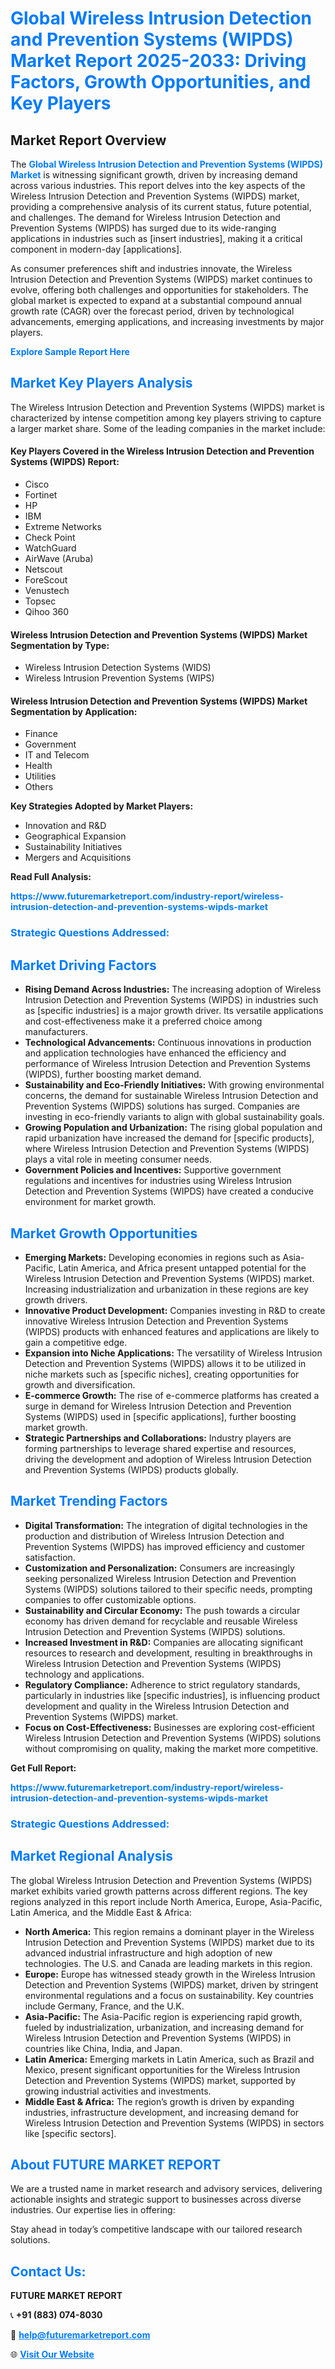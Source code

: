 <h1 style="color: #007BFF;">Global Wireless Intrusion Detection and Prevention Systems (WIPDS) Market Report 2025-2033: Driving Factors, Growth Opportunities, and Key Players</h1>

<section id="overview">
<h2>Market Report Overview</h2>
<p>The <a href="https://www.futuremarketreport.com/industry-report/wireless-intrusion-detection-and-prevention-systems-wipds-market" style="color: #007BFF; text-decoration: none;"><strong>Global Wireless Intrusion Detection and Prevention Systems (WIPDS) Market</strong></a> is witnessing significant growth, driven by increasing demand across various industries. This report delves into the key aspects of the Wireless Intrusion Detection and Prevention Systems (WIPDS) market, providing a comprehensive analysis of its current status, future potential, and challenges. The demand for Wireless Intrusion Detection and Prevention Systems (WIPDS) has surged due to its wide-ranging applications in industries such as [insert industries], making it a critical component in modern-day [applications].</p>
<p>As consumer preferences shift and industries innovate, the Wireless Intrusion Detection and Prevention Systems (WIPDS) market continues to evolve, offering both challenges and opportunities for stakeholders. The global market is expected to expand at a substantial compound annual growth rate (CAGR) over the forecast period, driven by technological advancements, emerging applications, and increasing investments by major players.</p>
</section>

<section id="overview">
<p><a href="https://www.futuremarketreport.com/request-sample/reportId=76433" style="color: #007BFF; text-decoration: none;"><strong>Explore Sample Report Here</strong></a></p>
</section>

<section id="key-players">
<h2 style="color: #007BFF;">Market Key Players Analysis</h2>
<p>The Wireless Intrusion Detection and Prevention Systems (WIPDS) market is characterized by intense competition among key players striving to capture a larger market share. Some of the leading companies in the market include:</p>
<h4>Key Players Covered in the Wireless Intrusion Detection and Prevention Systems (WIPDS) Report:</h4>
<ul><li>Cisco</li><li>Fortinet</li><li>HP</li><li>IBM</li><li>Extreme Networks</li><li>Check Point</li><li>WatchGuard</li><li>AirWave (Aruba)</li><li>Netscout</li><li>ForeScout</li><li>Venustech</li><li>Topsec</li><li>Qihoo 360</li></ul>
<h4>Wireless Intrusion Detection and Prevention Systems (WIPDS) Market Segmentation by Type:</h4>
<ul><li>Wireless Intrusion Detection Systems (WIDS)</li><li>Wireless Intrusion Prevention Systems (WIPS)</li></ul>

<h4>Wireless Intrusion Detection and Prevention Systems (WIPDS) Market Segmentation by Application:</h4>
<ul><li>Finance</li><li>Government</li><li>IT and Telecom</li><li>Health</li><li>Utilities</li><li>Others</li></ul>
<p><strong>Key Strategies Adopted by Market Players:</strong></p>
<ul>
<li>Innovation and R&D</li>
<li>Geographical Expansion</li>
<li>Sustainability Initiatives</li>
<li>Mergers and Acquisitions</li>
</ul>
</section>

<section>
<p><strong>Read Full Analysis: </strong></p><a href="https://www.futuremarketreport.com/industry-report/wireless-intrusion-detection-and-prevention-systems-wipds-market" style="color: #007BFF; text-decoration: none;"><strong>https://www.futuremarketreport.com/industry-report/wireless-intrusion-detection-and-prevention-systems-wipds-market</strong></a>
<h3 style="color: #007BFF;">Strategic Questions Addressed:</h3>
</section>

<section id="driving-factors">
<h2 style="color: #007BFF;">Market Driving Factors</h2>
<ul>
<li><strong>Rising Demand Across Industries:</strong> The increasing adoption of Wireless Intrusion Detection and Prevention Systems (WIPDS) in industries such as [specific industries] is a major growth driver. Its versatile applications and cost-effectiveness make it a preferred choice among manufacturers.</li>
<li><strong>Technological Advancements:</strong> Continuous innovations in production and application technologies have enhanced the efficiency and performance of Wireless Intrusion Detection and Prevention Systems (WIPDS), further boosting market demand.</li>
<li><strong>Sustainability and Eco-Friendly Initiatives:</strong> With growing environmental concerns, the demand for sustainable Wireless Intrusion Detection and Prevention Systems (WIPDS) solutions has surged. Companies are investing in eco-friendly variants to align with global sustainability goals.</li>
<li><strong>Growing Population and Urbanization:</strong> The rising global population and rapid urbanization have increased the demand for [specific products], where Wireless Intrusion Detection and Prevention Systems (WIPDS) plays a vital role in meeting consumer needs.</li>
<li><strong>Government Policies and Incentives:</strong> Supportive government regulations and incentives for industries using Wireless Intrusion Detection and Prevention Systems (WIPDS) have created a conducive environment for market growth.</li>
</ul>
</section>

<section id="growth-opportunities">
<h2 style="color: #007BFF;">Market Growth Opportunities</h2>
<ul>
<li><strong>Emerging Markets:</strong> Developing economies in regions such as Asia-Pacific, Latin America, and Africa present untapped potential for the Wireless Intrusion Detection and Prevention Systems (WIPDS) market. Increasing industrialization and urbanization in these regions are key growth drivers.</li>
<li><strong>Innovative Product Development:</strong> Companies investing in R&D to create innovative Wireless Intrusion Detection and Prevention Systems (WIPDS) products with enhanced features and applications are likely to gain a competitive edge.</li>
<li><strong>Expansion into Niche Applications:</strong> The versatility of Wireless Intrusion Detection and Prevention Systems (WIPDS) allows it to be utilized in niche markets such as [specific niches], creating opportunities for growth and diversification.</li>
<li><strong>E-commerce Growth:</strong> The rise of e-commerce platforms has created a surge in demand for Wireless Intrusion Detection and Prevention Systems (WIPDS) used in [specific applications], further boosting market growth.</li>
<li><strong>Strategic Partnerships and Collaborations:</strong> Industry players are forming partnerships to leverage shared expertise and resources, driving the development and adoption of Wireless Intrusion Detection and Prevention Systems (WIPDS) products globally.</li>
</ul>
</section>

<section id="trending-factors">
<h2 style="color: #007BFF;">Market Trending Factors</h2>
<ul>
<li><strong>Digital Transformation:</strong> The integration of digital technologies in the production and distribution of Wireless Intrusion Detection and Prevention Systems (WIPDS) has improved efficiency and customer satisfaction.</li>
<li><strong>Customization and Personalization:</strong> Consumers are increasingly seeking personalized Wireless Intrusion Detection and Prevention Systems (WIPDS) solutions tailored to their specific needs, prompting companies to offer customizable options.</li>
<li><strong>Sustainability and Circular Economy:</strong> The push towards a circular economy has driven demand for recyclable and reusable Wireless Intrusion Detection and Prevention Systems (WIPDS) solutions.</li>
<li><strong>Increased Investment in R&D:</strong> Companies are allocating significant resources to research and development, resulting in breakthroughs in Wireless Intrusion Detection and Prevention Systems (WIPDS) technology and applications.</li>
<li><strong>Regulatory Compliance:</strong> Adherence to strict regulatory standards, particularly in industries like [specific industries], is influencing product development and quality in the Wireless Intrusion Detection and Prevention Systems (WIPDS) market.</li>
<li><strong>Focus on Cost-Effectiveness:</strong> Businesses are exploring cost-efficient Wireless Intrusion Detection and Prevention Systems (WIPDS) solutions without compromising on quality, making the market more competitive.</li>
</ul>
</section>

<section>
<p><strong>Get Full Report: </strong></p><a href="https://www.futuremarketreport.com/industry-report/wireless-intrusion-detection-and-prevention-systems-wipds-market" style="color: #007BFF; text-decoration: none;"><strong>https://www.futuremarketreport.com/industry-report/wireless-intrusion-detection-and-prevention-systems-wipds-market</strong></a>
<h3 style="color: #007BFF;">Strategic Questions Addressed:</h3>
</section>


<section id="regional-analysis">
<h2 style="color: #007BFF;">Market Regional Analysis</h2>
<p>The global Wireless Intrusion Detection and Prevention Systems (WIPDS) market exhibits varied growth patterns across different regions. The key regions analyzed in this report include North America, Europe, Asia-Pacific, Latin America, and the Middle East & Africa:</p>
<ul>
<li><strong>North America:</strong> This region remains a dominant player in the Wireless Intrusion Detection and Prevention Systems (WIPDS) market due to its advanced industrial infrastructure and high adoption of new technologies. The U.S. and Canada are leading markets in this region.</li>
<li><strong>Europe:</strong> Europe has witnessed steady growth in the Wireless Intrusion Detection and Prevention Systems (WIPDS) market, driven by stringent environmental regulations and a focus on sustainability. Key countries include Germany, France, and the U.K.</li>
<li><strong>Asia-Pacific:</strong> The Asia-Pacific region is experiencing rapid growth, fueled by industrialization, urbanization, and increasing demand for Wireless Intrusion Detection and Prevention Systems (WIPDS) in countries like China, India, and Japan.</li>
<li><strong>Latin America:</strong> Emerging markets in Latin America, such as Brazil and Mexico, present significant opportunities for the Wireless Intrusion Detection and Prevention Systems (WIPDS) market, supported by growing industrial activities and investments.</li>
<li><strong>Middle East & Africa:</strong> The region’s growth is driven by expanding industries, infrastructure development, and increasing demand for Wireless Intrusion Detection and Prevention Systems (WIPDS) in sectors like [specific sectors].</li>
</ul>
</section>

<footer>
<h2 style="color: #007BFF;">About FUTURE MARKET REPORT</h2>
<p>We are a trusted name in market research and advisory services, delivering actionable insights and strategic support to businesses across diverse industries. Our expertise lies in offering:</p>

<p>Stay ahead in today’s competitive landscape with our tailored research solutions.</p>

<h2 style="color: #007BFF;">Contact Us:</h2>
<p><strong>FUTURE MARKET REPORT</strong></p>
<p>📞 <strong>+91 (883) 074-8030</strong></p>
<p>📧 <strong><a href="mailto:help@futuremarketreport.com" style="color: #007BFF;">help@futuremarketreport.com</a></strong></p>
<p>🌐 <strong><a href="https://www.futuremarketreport.com/" style="color: #007BFF;">Visit Our Website</a></strong></p>
</footer>